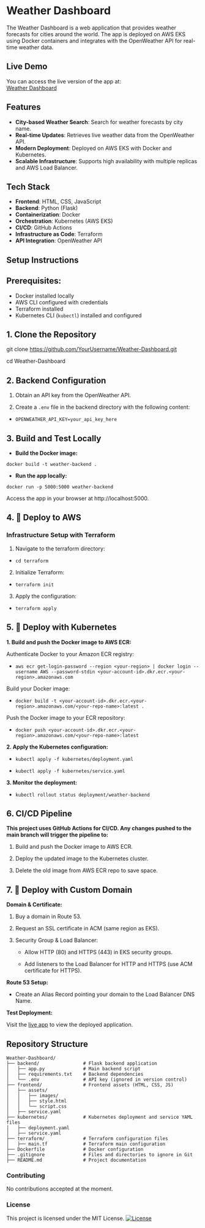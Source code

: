 # Weather Dashboard

The Weather Dashboard is a web application that provides weather forecasts for cities around the world. The app is deployed on AWS EKS using Docker containers and integrates with the OpenWeather API for real-time weather data.

## Live Demo

You can access the live version of the app at:  
[Weather Dashboard](http://www.weather-dashboard.com/)

## Features

- **City-based Weather Search**: Search for weather forecasts by city name.
- **Real-time Updates**: Retrieves live weather data from the OpenWeather API.
- **Modern Deployment**: Deployed on AWS EKS with Docker and Kubernetes.
- **Scalable Infrastructure**: Supports high availability with multiple replicas and AWS Load Balancer.

## Tech Stack

- **Frontend**: HTML, CSS, JavaScript
- **Backend**: Python (Flask)
- **Containerization**: Docker
- **Orchestration**: Kubernetes (AWS EKS)
- **CI/CD**: GitHub Actions
- **Infrastructure as Code**: Terraform
- **API Integration**: OpenWeather API

## Setup Instructions

## Prerequisites:

- Docker installed locally
- AWS CLI configured with credentials
- Terraform installed
- Kubernetes CLI (`kubectl`) installed and configured

## 1. Clone the Repository

git clone https://github.com/YourUsername/Weather-Dashboard.git

cd Weather-Dashboard 

## 2. Backend Configuration

1. Obtain an API key from the OpenWeather API.

2.  Create a ```.env``` file in the backend directory with the following content:

- ```OPENWEATHER_API_KEY=your_api_key_here```

## 3. Build and Test Locally

- **Build the Docker image:**

```docker build -t weather-backend .```

- **Run the app locally:**

```docker run -p 5000:5000 weather-backend```

Access the app in your browser at http://localhost:5000.

## 4. 🚀 Deploy to AWS

### Infrastructure Setup with Terraform

1. Navigate to the terraform directory:

- ```cd terraform```

2. Initialize Terraform:

- ```terraform init```

3. Apply the configuration:

- ```terraform apply```

## 5. 🚀 Deploy with Kubernetes

**1. Build and push the Docker image to AWS ECR:**

Authenticate Docker to your Amazon ECR registry:

- ```aws ecr get-login-password --region <your-region> | docker login --username AWS --password-stdin <your-account-id>.dkr.ecr.<your-region>.amazonaws.com```

Build your Docker image:

- ```docker build -t <your-account-id>.dkr.ecr.<your-region>.amazonaws.com/<your-repo-name>:latest .```

Push the Docker image to your ECR repository:

- ```docker push <your-account-id>.dkr.ecr.<your-region>.amazonaws.com/<your-repo-name>:latest```

**2. Apply the Kubernetes configuration:**

- ```kubectl apply -f kubernetes/deployment.yaml```

- ```kubectl apply -f kubernetes/service.yaml```

**3. Monitor the deployment:**

- ```kubectl rollout status deployment/weather-backend```

## 6. CI/CD Pipeline

**This project uses GitHub Actions for CI/CD. Any changes pushed to the main branch will trigger the pipeline to:**

1. Build and push the Docker image to AWS ECR.

2. Deploy the updated image to the Kubernetes cluster.

3. Delete the old image from AWS ECR repo to save space.

## 7. 🚀 Deploy with Custom Domain

**Domain & Certificate:**

1. Buy a domain in Route 53.

2. Request an SSL certificate in ACM (same region as EKS).

3. Security Group & Load Balancer:

    - Allow HTTP (80) and HTTPS (443) in EKS security groups.

    - Add listeners to the Load Balancer for HTTP and HTTPS (use ACM certificate for HTTPS).

**Route 53 Setup:**

- Create an Alias Record pointing your domain to the Load Balancer DNS Name.

**Test Deployment:**

Visit the [live app](http://www.weather-dashboard.com/) to view the deployed application.

## Repository Structure

```
Weather-Dashboard/
├── backend/                # Flask backend application
│   ├── app.py              # Main backend script
│   ├── requirements.txt    # Backend dependencies
│   └── .env                # API key (ignored in version control)
├── frontend/               # Frontend assets (HTML, CSS, JS)
│   ├── assets/
│   │   ├── images/
│   │   ├── style.html
│   │   └── script.css
│   ├── service.yaml
├── kubernetes/             # Kubernetes deployment and service YAML files
│   ├── deployment.yaml
│   ├── service.yaml
├── terraform/              # Terraform configuration files
│   ├── main.tf             # Terraform main configuration
├── Dockerfile              # Docker configuration
├── .gitignore              # Files and directories to ignore in Git
├── README.md               # Project documentation

```

### Contributing

No contributions accepted at the moment.

### License

This project is licensed under the MIT License.
[![License](https://img.shields.io/badge/License-MIT-blue.svg)](https://shields.io)